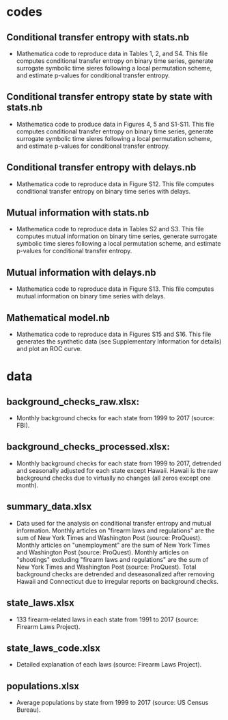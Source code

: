 # codes

## Conditional transfer entropy with stats.nb
- Mathematica code to reproduce data in Tables 1, 2, and S4. This file computes conditional transfer entropy on binary time series, generate surrogate symbolic time sieres following a local permutation scheme, and estimate p-values for conditional transfer entropy.


## Conditional transfer entropy state by state with stats.nb
- Mathematica code to produce data in Figures 4, 5 and S1-S11. This file computes conditional transfer entropy on binary time series, generate surrogate symbolic time sieres following a local permutation scheme, and estimate p-values for conditional transfer entropy.


## Conditional transfer entropy with delays.nb
- Mathematica code to reproduce data in Figure S12. This file computes conditional transfer entropy on binary time series with delays.


## Mutual information with stats.nb
- Mathematica code to reproduce data in Tables S2 and S3. This file computes mutual information on binary time series, generate surrogate symbolic time sieres following a local permutation scheme, and estimate p-values for conditional transfer entropy.


## Mutual information with delays.nb
- Mathematica code to reproduce data in Figure S13. This file computes mutual information on binary time series with delays.


## Mathematical model.nb
- Mathematica code to reproduce data in Figures S15 and S16. This file generates the synthetic data (see Supplementary Information for details) and plot an ROC curve.

# data   


## background_checks_raw.xlsx:
- Monthly background checks for each state from 1999 to 2017 (source: FBI).


## background_checks_processed.xlsx: 
- Monthly background checks for each state from 1999 to 2017, detrended and seasonally adjusted for each state except Hawaii. Hawaii is the raw background checks due to virtually no changes (all zeros except one month).

## summary_data.xlsx
- Data used for the analysis on conditional transfer entropy and mutual information. Monthly articles on "firearm laws and regulations" are the sum of New York Times and Washington Post (source: ProQuest). Monthly articles on "unemployment" are the sum of New York Times and Washington Post (source: ProQuest). Monthly articles on "shootings" excluding "firearm laws and regulations" are the sum of New York Times and Washington Post (source: ProQuest). Total background checks are detrended and deseasonalized after removing Hawaii and Connecticut due to irregular reports on background checks.


## state_laws.xlsx
- 133 firearm-related laws in each state from 1991 to 2017 (source: Firearm Laws Project).


## state_laws_code.xlsx
- Detailed explanation of each laws (source: Firearm Laws Project).


## populations.xlsx
- Average populations by state from 1999 to 2017 (source: US Census Bureau).

